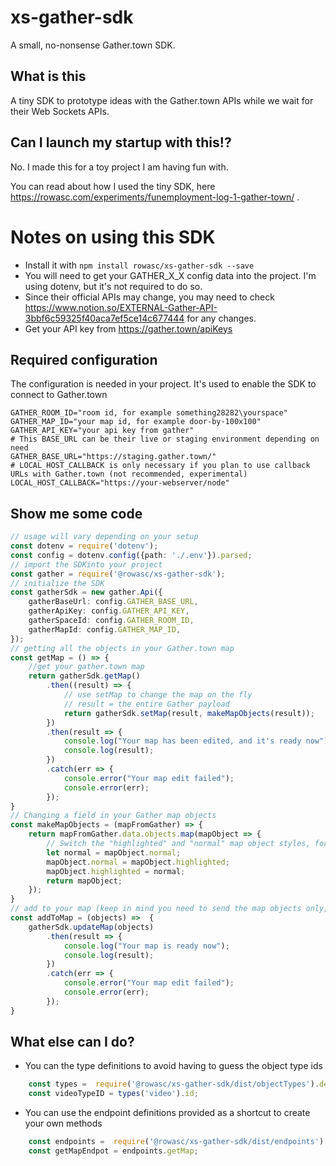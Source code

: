# xs-gather-sdk

A small, no-nonsense Gather.town SDK.

## What is this
A tiny SDK to prototype ideas with the Gather.town APIs while we wait for their Web Sockets APIs. 

## Can I launch my startup with this!?

No. I made this for a toy project I am having fun with. 

You can read about how I used the tiny SDK, here https://rowasc.com/experiments/funemployment-log-1-gather-town/ . 


# Notes on using this SDK

- Install it with `npm install rowasc/xs-gather-sdk --save`
- You will need to get your GATHER_X_X config data into the project. I'm using dotenv, but it's not required to do so.
- Since their official APIs may change, you may need to check https://www.notion.so/EXTERNAL-Gather-API-3bbf6c59325f40aca7ef5ce14c677444 for any changes.
- Get your API key from https://gather.town/apiKeys

## Required configuration
The configuration is needed in your project. It's used to enable the SDK to connect to Gather.town

```dotenv
GATHER_ROOM_ID="room id, for example something28282\yourspace"
GATHER_MAP_ID="your map id, for example door-by-100x100"
GATHER_API_KEY="your api key from gather"
# This BASE_URL can be their live or staging environment depending on need
GATHER_BASE_URL="https://staging.gather.town/"
# LOCAL_HOST_CALLBACK is only necessary if you plan to use callback URLs with Gather.town (not recommended, experimental)
LOCAL_HOST_CALLBACK="https://your-webserver/node"
```

## Show me some code

```typescript
// usage will vary depending on your setup
const dotenv = require('dotenv');
const config = dotenv.config({path: './.env'}).parsed;
// import the SDKinto your project
const gather = require('@rowasc/xs-gather-sdk');
// initialize the SDK
const gatherSdk = new gather.Api({
    gatherBaseUrl: config.GATHER_BASE_URL,
    gatherApiKey: config.GATHER_API_KEY,
    gatherSpaceId: config.GATHER_ROOM_ID,
    gatherMapId: config.GATHER_MAP_ID,
});
// getting all the objects in your Gather.town map
const getMap = () => {
    //get your gather.town map
    return gatherSdk.getMap()
        .then((result) => {
            // use setMap to change the map on the fly
            // result = the entire Gather payload
            return gatherSdk.setMap(result, makeMapObjects(result));
        })
        .then(result => {
            console.log("Your map has been edited, and it's ready now");
            console.log(result);
        })
        .catch(err => {
            console.error("Your map edit failed");
            console.error(err);
        });
}
// Changing a field in your Gather map objects
const makeMapObjects = (mapFromGather) => {
    return mapFromGather.data.objects.map(mapObject => {
        // Switch the "highlighted" and "normal" map object styles, for fun?
        let normal = mapObject.normal; 
        mapObject.normal = mapObject.highlighted;
        mapObject.highlighted = normal;
        return mapObject;
    });
}
// add to your map (keep in mind you need to send the map objects only, not the entire payload from the API)
const addToMap = (objects) =>  {
    gatherSdk.updateMap(objects)
        .then(result => {
            console.log("Your map is ready now");
            console.log(result);
        })
        .catch(err => {
            console.error("Your map edit failed");
            console.error(err);
        });
}
```
## What else can I do? 
- You can the type definitions to avoid having to guess the object type ids

```typescript
    const types =  require('@rowasc/xs-gather-sdk/dist/objectTypes').default;
    const videoTypeID = types('video').id;
```

- You can use the endpoint definitions provided as a shortcut to create your own methods

```typescript
    const endpoints =  require('@rowasc/xs-gather-sdk/dist/endpoints').default;
    const getMapEndpot = endpoints.getMap;
```
